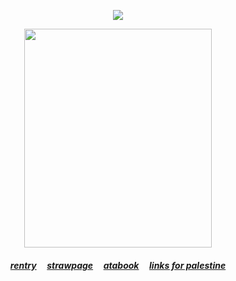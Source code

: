 <div align="center">
<p align="center">  <img src="https://komarev.com/ghpvc/?username=kyostro&label=🔥&color=806e60&style=plastic&base=40000" /> 
  <p align="center">
  <p align="center"> 

<img src="https://i.imgur.com/9nJLT0g.png" width="300" height="350"  />

 <p align="center"> 

##### [rentry](https://rentry.co/kyostro) ‎ ‎‎  ‎‎ ‎‎ [strawpage](https://kyodraw.straw.page/) ‎ ‎‎  ‎‎ ‎‎ [atabook](https://kyostro.atabook.org/) ‎ ‎‎  ‎‎ ‎‎  [links for palestine](https://x.com/l0veol0gy5/status/1788378594806272129)
 <p align="center">
